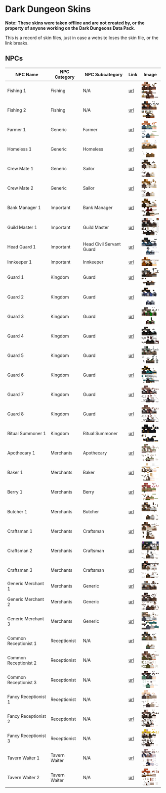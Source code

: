 # Dark Dungeon Skins

**Note: These skins were taken offline and are not created by, or the property of anyone working on the Dark Dungeons Data Pack**.

This is a record of skin files, just in case a website loses the skin file, or the link breaks.

## NPCs

| NPC Name              | NPC Category  | NPC Subcategory          | Link                                                               | Image                                                    |
| --------------------- | ------------- | ------------------------ | ------------------------------------------------------------------ | -------------------------------------------------------- |
| Fishing 1             | Fishing       | N/A                      | [url](https://mineskin.org/skins/b5d42cca93614c699a3f0269f1b140c4) | ![Fishing 1 Skin](fishing_1.png)                         |
| Fishing 2             | Fishing       | N/A                      | [url](https://mineskin.org/skins/9204d6aa0e544ae48e8bcb2e0cb1ea0b) | ![Fishing 2 Skin](fishing_2.png)                         |
| Farmer 1              | Generic       | Farmer                   | [url](https://mineskin.org/skins/717b1f35fe084f9790044b32b31fd127) | ![Farmer 1 Skin](farmer_1.png)                           |
| Homeless 1            | Generic       | Homeless                 | [url](https://mineskin.org/skins/2b89bd3e66b8481592cb2fdc8f4dc394) | ![Homeless 1 Skin](homeless_1.png)                       |
| Crew Mate 1           | Generic       | Sailor                   | [url](https://mineskin.org/skins/279124a6fd1145baa63d45363d1c781c) | ![Sailor 1 Skin](sailor_1.png)                           |
| Crew Mate 2           | Generic       | Sailor                   | [url](https://mineskin.org/skins/df9bd33917a045a98f02e80f117b5d8f) | ![Sailor 2 Skin](sailor_2.png)                           |
| Bank Manager 1        | Important     | Bank Manager             | [url](https://mineskin.org/skins/b1430503567d4fadb9c3a3a6ecaca73f) | ![Bank Manager 1 Skin](bank_manager_1.png)               |
| Guild Master 1        | Important     | Guild Master             | [url](https://mineskin.org/skins/33f3b4797f6442debb2cc1239036e923) | ![Guild Master 1 Skin](guild_master_1.png)               |
| Head Guard 1          | Important     | Head Civil Servant Guard | [url](https://mineskin.org/skins/0ed559e48f744b45956458167cd7b4ca) | ![Head Civil Servant Guard 1 Skin](head_guard_1.png)     |
| Innkeeper 1           | Important     | Innkeeper                | [url](https://mineskin.org/skins/a34e80037c8f4f7aa5f92aeef54a24f7) | ![Innkeeper 1 Skin](innkeeper_1.png)                     |
| Guard 1               | Kingdom       | Guard                    | [url](https://mineskin.org/skins/0b25d461e92749c480d6352879ebd420) | ![Guard 1 Skin](guard_1.png)               |
| Guard 2               | Kingdom       | Guard                    | [url](https://mineskin.org/skins/116189f627ce4a9bb96d6bbc1ceaf424) | ![Guard 2 Skin](guard_2.png)               |
| Guard 3               | Kingdom       | Guard                    | [url](https://mineskin.org/skins/72260220f57e418f9b1968b621fb2768) | ![Guard 3 Skin](guard_3.png)               |
| Guard 4               | Kingdom       | Guard                    | [url](https://mineskin.org/skins/9e982ffb3d2f4d4f82d838d5cd34a874) | ![Guard 4 Skin](guard_4.png)               |
| Guard 5               | Kingdom       | Guard                    | [url](https://mineskin.org/skins/dec438567b4f4feb89f20ff312e53836) | ![Guard 5 Skin](guard_5.png)               |
| Guard 6               | Kingdom       | Guard                    | [url](https://mineskin.org/skins/32601db6e448413283233692f0cf0f37) | ![Guard 6 Skin](guard_6.png)               |
| Guard 7               | Kingdom       | Guard                    | [url](https://mineskin.org/skins/2a2ec5e7763146b5be943e8ae791c988) | ![Guard 7 Skin](guard_7.png)               |
| Guard 8               | Kingdom       | Guard                    | [url](https://mineskin.org/skins/f8999b95ad264843923b1d703e1d542a) | ![Guard 8 Skin](guard_8.png)               |
| Ritual Summoner 1     | Kingdom       | Ritual Summoner          | [url](https://mineskin.org/skins/88a4ee5c4a8b4e01a0755f2b414b0556) | ![Ritual Summoner 1 Skin](ritual_summoner_1.png)         |
| Apothecary 1          | Merchants     | Apothecary               | [url](https://mineskin.org/skins/858917c3b27b473f8f246cc2d76a8367) | ![Apothecary 1 Skin](apothecary_1.png)                   |
| Baker 1               | Merchants     | Baker                    | [url](https://mineskin.org/skins/0c1eb26348904d01b3b8f45bdefbc3d5) | ![Baker 1 Skin](baker_1.png)                             |
| Berry 1               | Merchants     | Berry                    | [url](https://mineskin.org/skins/d6806097657643edbd3b55f35c020cb0) | ![Berry 1 Skin](berry_1.png)                             |
| Butcher 1             | Merchants     | Butcher                  | [url](https://mineskin.org/skins/1243a31a257e4035873e4ac2fef147be) | ![Butcher 1 Skin](butcher_1.png)                         |
| Craftsman 1           | Merchants     | Craftsman                | [url](https://mineskin.org/skins/38ed4795bbc1476b9f3a5a76e1ebdb5d) | ![Craftsman 1 Skin](craftsman_1.png)                     |
| Craftsman 2           | Merchants     | Craftsman                | [url](https://mineskin.org/skins/80bba33526124193bcc0602c038e7206) | ![Craftsman 2 Skin](craftsman_2.png)                     |
| Craftsman 3           | Merchants     | Craftsman                | [url](https://mineskin.org/skins/b490b8a8ad86421394e43805c545f4e1) | ![Craftsman 3 Skin](craftsman_3.png)                     |
| Generic Merchant 1    | Merchants     | Generic                  | [url](https://mineskin.org/skins/1079d03eda424018a7c48e70a07d98dd) | ![Generic Merchant 1 Skin](generic_merchant_1.png)       |
| Generic Merchant 2    | Merchants     | Generic                  | [url](https://mineskin.org/skins/6fb6d84a40e548de81f5feb82b15952f) | ![Generic Merchant 2 Skin](generic_merchant_2.png)       |
| Generic Merchant 3    | Merchants     | Generic                  | [url](https://mineskin.org/skins/e9d7315abda74d9f880975508b160ee8) | ![Generic Merchant 3 Skin](generic_merchant_3.png)       |
| Common Receptionist 1 | Receptionist  | N/A                      | [url](https://mineskin.org/skins/06216e087bfc4e3a948786893f96058e) | ![Common Receptionist 1 Skin](common_receptionist_1.png) |
| Common Receptionist 2 | Receptionist  | N/A                      | [url](https://mineskin.org/skins/ada4ebaafe6a4e519f2f4cd0d79fa1bf) | ![Common Receptionist 2 Skin](common_receptionist_2.png) |
| Common Receptionist 3 | Receptionist  | N/A                      | [url](https://mineskin.org/skins/523c2053b5634690ba04a960d7958190) | ![Common Receptionist 3 Skin](common_receptionist_3.png) |
| Fancy Receptionist 1  | Receptionist  | N/A                      | [url](https://mineskin.org/skins/d17c79abe50943009ed09de4e39af99c) | ![Fancy Receptionist 1 Skin](fancy_receptionist_1.png)   |
| Fancy Receptionist 2  | Receptionist  | N/A                      | [url](https://mineskin.org/skins/14acbd9502aa4b3285e7d38443ad10d0) | ![Fancy Receptionist 2 Skin](fancy_receptionist_2.png)   |
| Fancy Receptionist 3  | Receptionist  | N/A                      | [url](https://mineskin.org/skins/94b8b4114f814d09a911dcd9de401412) | ![Fancy Receptionist 3 Skin](fancy_receptionist_3.png)   |
| Tavern Waiter 1       | Tavern Waiter | N/A                      | [url](https://mineskin.org/skins/3a4cd923956349d4aa2186d34af41736) | ![Tavern Waiter 1 Skin](tavern_waiter_1.png)             |
| Tavern Waiter 2       | Tavern Waiter | N/A                      | [url](https://mineskin.org/skins/df9bd33917a045a98f02e80f117b5d8f) | ![Tavern Waiter 2 Skin](tavern_waiter_2.png)             |
